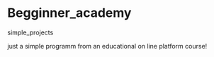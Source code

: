 # Begginner_academy
simple_projects

just a simple programm from an educational on line platform course!

